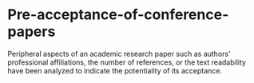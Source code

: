 # Pre-acceptance-of-conference-papers
Peripheral aspects of an academic research paper such as authors’ professional affiliations, the number of references, or the text readability have been analyzed to indicate the potentiality of its acceptance.
